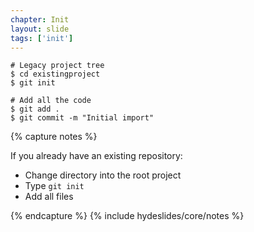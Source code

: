```yaml
---
chapter: Init
layout: slide
tags: ['init']
---
```


	# Legacy project tree
	$ cd existingproject
	$ git init

	# Add all the code
	$ git add .
	$ git commit -m "Initial import"

{% capture notes %}

If you already have an existing repository:

* Change directory into the root project
* Type `git init`
* Add all files

{% endcapture %}
{% include hydeslides/core/notes %}
